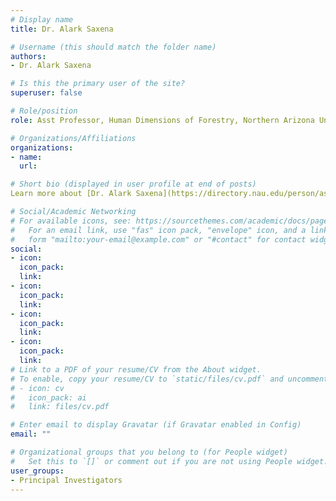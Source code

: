 ```yaml
---
# Display name
title: Dr. Alark Saxena

# Username (this should match the folder name)
authors:
- Dr. Alark Saxena

# Is this the primary user of the site?
superuser: false

# Role/position
role: Asst Professor, Human Dimensions of Forestry, Northern Arizona University

# Organizations/Affiliations
organizations:
- name: 
  url:

# Short bio (displayed in user profile at end of posts)
Learn more about [Dr. Alark Saxena](https://directory.nau.edu/person/as4635)

# Social/Academic Networking
# For available icons, see: https://sourcethemes.com/academic/docs/page-builder/#icons
#   For an email link, use "fas" icon pack, "envelope" icon, and a link in the
#   form "mailto:your-email@example.com" or "#contact" for contact widget.
social:
- icon: 
  icon_pack: 
  link: 
- icon: 
  icon_pack: 
  link: 
- icon: 
  icon_pack: 
  link: 
- icon: 
  icon_pack: 
  link:
# Link to a PDF of your resume/CV from the About widget.
# To enable, copy your resume/CV to `static/files/cv.pdf` and uncomment the lines below.
# - icon: cv
#   icon_pack: ai
#   link: files/cv.pdf

# Enter email to display Gravatar (if Gravatar enabled in Config)
email: ""

# Organizational groups that you belong to (for People widget)
#   Set this to `[]` or comment out if you are not using People widget.
user_groups:
- Principal Investigators
---
```

